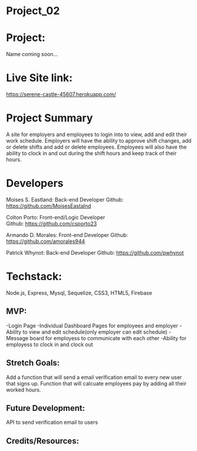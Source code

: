 # Project_02

# Project:  
Name coming soon...

# Live Site link: 
https://serene-castle-45607.herokuapp.com/

# Project Summary
A site for employers and employees to login into to view, add and edit their work schedule. Employers will have the ability to approve shift changes, add or delete shifts and add or delete employees. Employees will also have the ability to clock in and out during the shift hours and keep track of their hours.

# Developers
Moises S. Eastland: Back-end Developer
Github: https://github.com/MoisesEastalnd

Colton Porto: Front-end/Logic Developer  
Github: https://github.com/csporto23 

Armando D. Morales: Front-end Developer 
Github: https://github.com/amorales944 

Patrick Whynot: Back-end Developer 
Github: https://github.com/pwhynot 


# Techstack:
Node.js, Express, Mysql, Sequelize, CSS3, HTML5,
Firebase

## MVP:
-Login Page
-Individual Dashboard Pages for employees and employer
-Ability to view and edit schedule(only employer can edit schedule)
-Message board for employess to communicate with each other
-Ability for employess to clock in and clock out

## Stretch Goals:
Add a function that will send a email verification email to every  new user that signs up.
Function that will calcuate employees pay by adding all their worked hours. 

## Future Development:
API to send verification email to users

## Credits/Resources:
